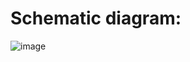 # Schematic diagram:
![image](https://github.com/user-attachments/assets/678a71b8-f64f-4c96-b71e-1144ede56737)

